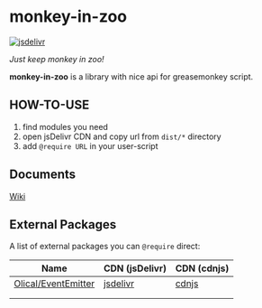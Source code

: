 # monkey-in-zoo

[![jsdelivr](https://data.jsdelivr.com/v1/package/gh/Cologler/monkey-in-zoo-javascript/badge)](https://www.jsdelivr.com/package/gh/Cologler/monkey-in-zoo-javascript)

*Just keep monkey in zoo!*

**monkey-in-zoo** is a library with nice api for greasemonkey script.

## HOW-TO-USE

1. find modules you need
1. open jsDelivr CDN and copy url from `dist/*` directory
1. add `@require URL` in your user-script

## Documents

[Wiki](https://github.com/Cologler/monkey-in-zoo-javascript/wiki)

## External Packages

A list of external packages you can `@require` direct:

| Name                                                         | CDN (jsDelivr)                                               | CDN (cdnjs)                                       |
| ------------------------------------------------------------ | ------------------------------------------------------------ | ------------------------------------------------- |
| [Olical/EventEmitter](https://github.com/Olical/EventEmitter/) | [jsdelivr](https://www.jsdelivr.com/package/npm/wolfy87-eventemitter) | [cdnjs](https://cdnjs.com/libraries/EventEmitter) |
|                                                              |                                                              |                                                   |
|                                                              |                                                              |                                                   |

